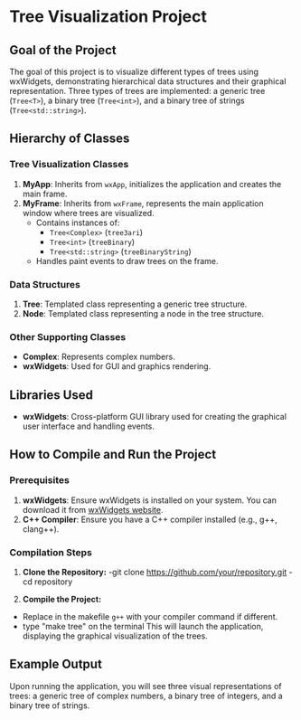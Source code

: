 # Tree Visualization Project

## Goal of the Project
The goal of this project is to visualize different types of trees using wxWidgets, demonstrating hierarchical data structures and their graphical representation. Three types of trees are implemented: a generic tree (`Tree<T>`), a binary tree (`Tree<int>`), and a binary tree of strings (`Tree<std::string>`).

## Hierarchy of Classes
### Tree Visualization Classes
1. **MyApp**: Inherits from `wxApp`, initializes the application and creates the main frame.
2. **MyFrame**: Inherits from `wxFrame`, represents the main application window where trees are visualized.
   - Contains instances of:
     - `Tree<Complex>` (`tree3ari`)
     - `Tree<int>` (`treeBinary`)
     - `Tree<std::string>` (`treeBinaryString`)
   - Handles paint events to draw trees on the frame.

### Data Structures
1. **Tree<T>**: Templated class representing a generic tree structure.
2. **Node<T>**: Templated class representing a node in the tree structure.

### Other Supporting Classes
- **Complex**: Represents complex numbers.
- **wxWidgets**: Used for GUI and graphics rendering.

## Libraries Used
- **wxWidgets**: Cross-platform GUI library used for creating the graphical user interface and handling events.

## How to Compile and Run the Project
### Prerequisites
1. **wxWidgets**: Ensure wxWidgets is installed on your system. You can download it from [wxWidgets website](https://www.wxwidgets.org/downloads/).
2. **C++ Compiler**: Ensure you have a C++ compiler installed (e.g., g++, clang++).

### Compilation Steps
1. **Clone the Repository:**
-git clone https://github.com/your/repository.git
-cd repository

2. **Compile the Project:**
- Replace in the makefile `g++` with your compiler command if different.
- type "make tree" on the terminal
This will launch the application, displaying the graphical visualization of the trees.

## Example Output
Upon running the application, you will see three visual representations of trees: a generic tree of complex numbers, a binary tree of integers, and a binary tree of strings.



